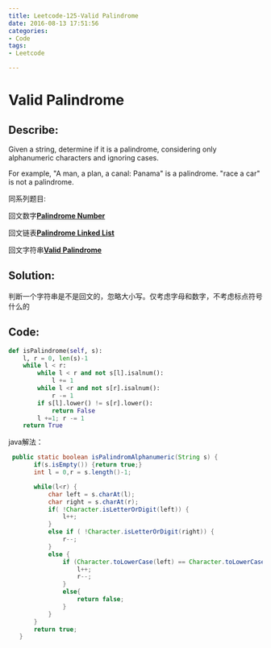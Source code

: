 ```yaml
---
title: Leetcode-125-Valid Palindrome 
date: 2016-08-13 17:51:56
categories: 
- Code
tags:
- Leetcode

---
```

# Valid Palindrome 

## Describe:

Given a string, determine if it is a palindrome, considering only alphanumeric characters and ignoring cases.

For example,
"A man, a plan, a canal: Panama" is a palindrome.
"race a car" is not a palindrome.

同系列题目:

回文数字[**Palindrome Number**](http://zyy1217.com/2016/08/14/leetcode9/)

回文链表[**Palindrome Linked List**](http://zyy1217.com/2016/08/14/leetcode234/)

回文字符串[**Valid Palindrome**](http://zyy1217.com/2016/08/14/leetcode125/)

## Solution:


判断一个字符串是不是回文的，忽略大小写。仅考虑字母和数字，不考虑标点符号什么的

## Code:

```python
def isPalindrome(self, s):
    l, r = 0, len(s)-1
    while l < r:
        while l < r and not s[l].isalnum():
            l += 1
        while l <r and not s[r].isalnum():
            r -= 1
        if s[l].lower() != s[r].lower():
            return False
        l +=1; r -= 1
    return True
 ```
 
 java解法：
 
 ```java
  public static boolean isPalindromAlphanumeric(String s) {
        if(s.isEmpty()) {return true;}
        int l = 0,r = s.length()-1;

        while(l<r) {
            char left = s.charAt(l);
            char right = s.charAt(r);
            if( !Character.isLetterOrDigit(left)) {
                l++;
            }
            else if ( !Character.isLetterOrDigit(right)) {
                r--;
            }
            else {
                if (Character.toLowerCase(left) == Character.toLowerCase(right)) {
                    l++;
                    r--;
                }
                else{
                    return false;
                }
            }
        }
        return true;
    }
```